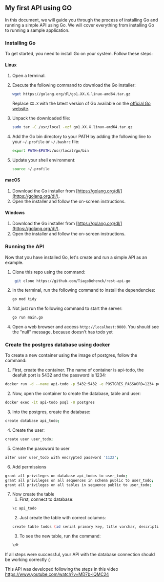 ## My first API using GO

In this document, we will guide you through the process of installing Go and running a simple API using Go. We will cover everything from installing Go to running a sample application.

### Installing Go

To get started, you need to install Go on your system. Follow these steps:

#### Linux

1. Open a terminal.
2. Execute the following command to download the Go installer:

   ```bash
   wget https://golang.org/dl/go1.XX.X.linux-amd64.tar.gz
   ```

   Replace `XX.X` with the latest version of Go available on the [official Go website](https://golang.org/dl/).

3. Unpack the downloaded file:

   ```bash
   sudo tar -C /usr/local -xzf go1.XX.X.linux-amd64.tar.gz
   ```

4. Add the Go bin directory to your PATH by adding the following line to your `~/.profile` or `~/.bashrc` file:

   ```bash
   export PATH=$PATH:/usr/local/go/bin
   ```

5. Update your shell environment:

   ```bash
   source ~/.profile
   ```

#### macOS

1. Download the Go installer from [https://golang.org/dl/](https://golang.org/dl/).
2. Open the installer and follow the on-screen instructions.

#### Windows

1. Download the Go installer from [https://golang.org/dl/](https://golang.org/dl/).
2. Open the installer and follow the on-screen instructions.

### Running the API

Now that you have installed Go, let's create and run a simple API as an example.

1. Clone this repo using the command:

   ```bash
    git clone https://github.com/TiagoBehenck/rest-api-go
   ```

2. In the terminal, run the following command to install the dependencies:
   
   ```bash
   go mod tidy
   ```

3. Not just run the following command to start the server:

   ```bash
   go run main.go
   ```

4. Open a web browser and access `http://localhost:9000`. You should see the "null" message, because doesn't has todo yet

### Create the postgres database using docker

To create a new container using the image of postgres, follow the command: 

1. First, create the container. The name of container is api-todo, the deafult port is 5432 and the password is 1234:
  ```bash 
  docker run -d --name api-todo -p 5432:5432 -e POSTGRES_PASSWORD=1234 postgres:13.5
  ```

2. Now, open the container to create the database, table and user:
  ```bash
  docker exec -it api-todo psql -U postgres
  ```

3. Into the postgres, create the database:
  ```bash
  create database api_todo;
  ```

4. Create the user:
  ```bash
  create user user_todo;
  ```

5. Create the password to user

  ```bash
  alter user user_todo with encrypted password '1122';
  ```

6. Add permissions

  ```bash
  grant all privileges on database api_todos to user_todo;
  grant all privileges on all sequences in schema public to user_todo;
  grant all privileges on all tables in sequence public to user_todo;
  ```

7. Now create the table
   1. First, connect to database:
   ```bash
   \c api_todo
   ```
   2. Just create the table with correct columns:
    ```bash
   create table todos (id serial primary key, title varchar, description text, done bool default FALSE);
   ```
   3. To see the new table, run the command: 
   ```bash
   \dt
   ```

If all steps were successful, your API with the database connection should be working correctly :)

This API was developed following the steps in this video https://www.youtube.com/watch?v=MD7b-iQMC24